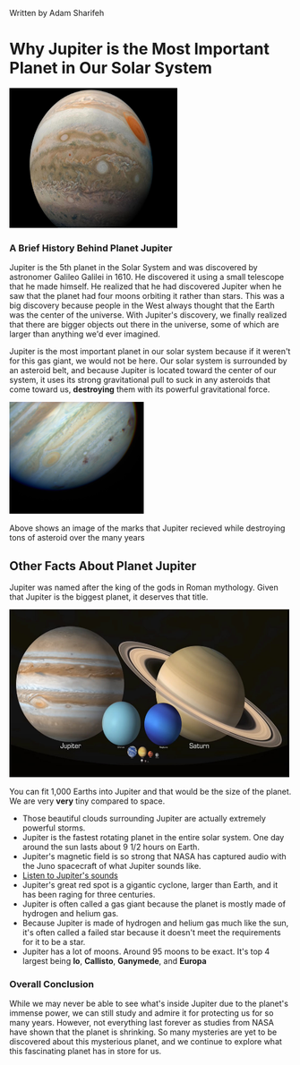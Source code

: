 <!DOCTYPE html>
<html lang="en">
<head>
	<meta charset="UTF-8">
	<title>Why Jupiter is the most important planet in out solar system</title>
</head>
<body>
	<div class="author-info">
	<p>Written by Adam Sharifeh</p>
	</div>
	<h1>Why Jupiter is the Most Important Planet in Our Solar System</h1>
	<img src="Media/Image1.jpg" height="250" width="300" alt="Image of Jupiter"/>
	<h3>A Brief History Behind Planet Jupiter</h3>
	<p>Jupiter is the 5th planet in the Solar System and was discovered by astronomer Galileo Galilei in 1610. He discovered it using a small telescope that he made himself. He realized that he had discovered Jupiter when he saw that the planet had four moons orbiting it rather than stars. This was a big discovery because people in the West always thought that the Earth was the center of the universe. With Jupiter's discovery, we finally realized that there are bigger objects out there in the universe, some of which are larger than anything we'd ever imagined.</p> 
	<p>Jupiter is the most important planet in our solar system because if it weren't for this gas giant, we would not be here. Our solar system is surrounded by an asteroid belt, and because Jupiter is located toward the center of our system, it uses its strong gravitational pull to suck in any asteroids that come toward us, <strong>destroying</strong> them with its powerful gravitational force.</p>
	<img src="Media/Image2.jpg" height="200" width="240" alt="Image of Jupiter"/>
	<p>Above shows an image of the marks that Jupiter recieved while destroying tons of asteroid over the many years</p>
	<h2>Other Facts About Planet Jupiter</h2>
	<p>Jupiter was named after the king of the gods in Roman mythology. Given that Jupiter is the biggest planet, it deserves that title.</p>
		<img src="Media/Image3.jpg" height="300" width="500" alt="Image of Jupiter"/>
		<p>You can fit 1,000 Earths into Jupiter and that would be the size of the planet. We are very <strong>very</strong> tiny compared to space.</p>
	<ul>
		<li>Those beautiful clouds surrounding Jupiter are actually extremely powerful storms.</li>
		<li>Jupiter is the fastest rotating planet in the entire solar system. One day around the sun lasts about 9 1/2 hours on Earth.</li>
		<li>Jupiter's magnetic field is so strong that NASA has captured audio with the Juno spacecraft of what Jupiter sounds like.</li>
		<li><a href="https://www.youtube.com/watch?v=e3fqE01YYWs">Listen to Jupiter's sounds</a></li>
		<li>Jupiter's great red spot is a gigantic cyclone, larger than Earth, and it has been raging for three centuries.</li>
		<li>Jupiter is often called a gas giant because the planet is mostly made of hydrogen and helium gas.</li>
		<li>Because Jupiter is made of hydrogen and helium gas much like the sun, it's often called a failed star because it doesn't meet the requirements for it to be a star.</li>
		<li>Jupiter has a lot of moons. Around 95 moons to be exact. It's top 4 largest being <strong>Io</strong>, <strong>Callisto</strong>, <strong>Ganymede</strong>, and <strong>Europa</strong></li> 
	</ul>
	<h3>Overall Conclusion</h3>
	<p>While we may never be able to see what's inside Jupiter due to the planet's immense power, we can still study and admire it for protecting us for so many years. However, not everything last forever as studies from NASA have shown that the planet is shrinking. So many mysteries are yet to be discovered about this mysterious planet, and we continue to explore what this fascinating planet has in store for us.</p>
</body>
</html>

